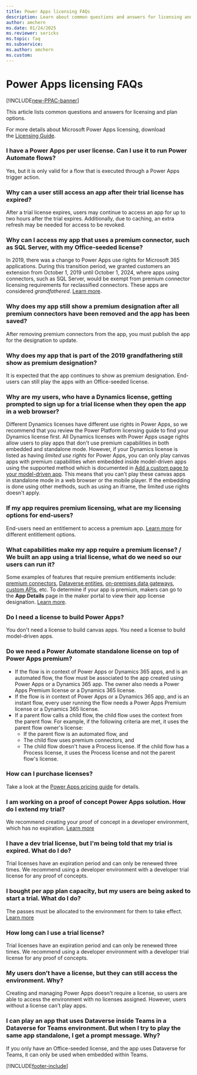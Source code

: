 ```yaml
---
title: Power Apps licensing FAQs
description: Learn about common questions and answers for licensing and plan options.
author: amchern
ms.date: 01/24/2025
ms.reviewer: sericks
ms.topic: faq
ms.subservice: 
ms.author: amchern
ms.custom: 
---
```


# Power Apps licensing FAQs

[!INCLUDE[new-PPAC-banner](~/includes/new-PPAC-banner.md)]

This article lists common questions and answers for licensing and plan options.

For more details about Microsoft Power Apps licensing, download the [Licensing Guide](https://go.microsoft.com/fwlink/?linkid=2085130).

### I have a Power Apps per user license. Can I use it to run Power Automate flows?

Yes, but it is only valid for a flow that is executed through a Power Apps trigger action.

### Why can a user still access an app after their trial license has expired? 

After a trial license expires, users may continue to access an app for up to two hours after the trial expires. Additionally, due to caching, an extra refresh may be needed for access to be revoked. 

### Why can I access my app that uses a premium connector, such as SQL Server, with my Office-seeded license?
In 2019, there was a change to Power Apps use rights for Microsoft 365 applications. During this transition period, we granted customers an extension from October 1, 2019 until October 1, 2024, where apps using connectors, such as SQL Server, would be exempt from premium connector licensing requirements for reclassified connectors. These apps are considered _grandfathered_. [Learn more](powerapps-flow-licensing-faq.md#how-does-the-change-to-power-apps-and-power-automate-use-rights-for-microsoft-365-applications-affect-me-if-i-purchased-the-subscriptions-prior-to-oct-1-2019-will-my-existing-apps-and-power-automate-workflows-continue-to-work). 

### Why does my app still show a premium designation after all premium connectors have been removed and the app has been saved?
After removing premium connectors from the app, you must publish the app for the designation to update. 

### Why does my app that is part of the 2019 grandfathering still show as premium designation?
It is expected that the app continues to show as premium designation. End-users can still play the apps with an Office-seeded license. 

### Why are my users, who have a Dynamics license, getting prompted to sign up for a trial license when they open the app in a web browser?
Different Dynamics licenses have different use rights in Power Apps, so we recommend that you review the Power Platform licensing guide to find your Dynamics license first. All Dynamics licenses with Power Apps usage rights allow users to play apps that don't use premium capabilities in both embedded and standalone mode. However, if your Dynamics license is listed as having _limited use rights_ for Power Apps, you can only play canvas apps with premium capabilities when embedded inside model-driven apps using the supported method which is documented in [Add a custom page to your model-driven app](https://go.microsoft.com/fwlink/?linkid=2301259). This means that you can't play these canvas apps in standalone mode in a web browser or the mobile player. If the embedding is done using other methods, such as using an iframe, the limited use rights doesn't apply.

### If my app requires premium licensing, what are my licensing options for end-users? 
End-users need an entitlement to access a premium app. [Learn more](powerapps-flow-licensing-faq.md#how-is-microsoft-power-apps-licensed) for different entitlement options.

### What capabilities make my app require a premium license? / We built an app using a trial license, what do we need so our users can run it? 
Some examples of features that require premium entitlements include: [premium connectors](https://go.microsoft.com/fwlink/?linkid=2263132), [Dataverse entities](https://go.microsoft.com/fwlink/?linkid=2262772), [on-premises data gateways](https://go.microsoft.com/fwlink/?linkid=2263042), [custom APIs](https://go.microsoft.com/fwlink/?linkid=2263205), etc. To determine if your app is premium, makers can go to the **App Details** page in the maker portal to view their app license designation. [Learn more](https://go.microsoft.com/fwlink/?linkid=2262773). 

### Do I need a license to build Power Apps?
You don't need a license to build canvas apps. You need a license to build model-driven apps.

### Do we need a Power Automate standalone license on top of Power Apps premium?
- If the flow is in context of Power Apps or Dynamics 365 apps, and is an automated flow, the flow must be associated to the app created using Power Apps or a Dynamics 365 app. The owner also needs a Power Apps Premium license or a Dynamics 365 license.
- If the flow is in context of Power Apps or a Dynamics 365 app, and is an instant flow, every user running the flow needs a Power Apps Premium license or a Dynamics 365 license.
- If a parent flow calls a child flow, the child flow uses the context from the parent flow. For example, if the following criteria are met, it uses the parent flow owner's license: 
  - If the parent flow is an automated flow, and
  - The child flow uses premium connectors, and
  - The child flow doesn't have a Process license. If the child flow has a Process license, it uses the Process license and not the parent flow's license. 

### How can I purchase licenses? 
Take a look at the [Power Apps pricing guide](https://go.microsoft.com/fwlink/?linkid=2263206) for details.

### I am working on a proof of concept Power Apps solution. How do I extend my trial? 
We recommend creating your proof of concept in a developer environment, which has no expiration. [Learn more](https://go.microsoft.com/fwlink/?linkid=2262774)  

### I have a dev trial license, but I'm being told that my trial is expired. What do I do?
Trial licenses have an expiration period and can only be renewed three times. We recommend using a developer environment with a developer trial license for any proof of concepts.

### I bought per app plan capacity, but my users are being asked to start a trial. What do I do?
The passes must be allocated to the environment for them to take effect. [Learn more](about-powerapps-perapp.md#step-2-allocate-per-app-plans) 

### How long can I use a trial license? 
Trial licenses have an expiration period and can only be renewed three times. We recommend using a developer environment with a developer trial license for any proof of concepts.

### My users don’t have a license, but they can still access the environment. Why?
Creating and managing Power Apps doesn't require a license, so users are able to access the environment with no licenses assigned. However, users without a license can't play apps.

### I can play an app that uses Dataverse inside Teams in a Dataverse for Teams environment. But when I try to play the same app standalone, I get a prompt message. Why?
If you only have an Office-seeded license, and the app uses Dataverse for Teams, it can only be used when embedded within Teams.

[!INCLUDE[footer-include](../includes/footer-banner.md)]
